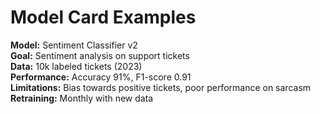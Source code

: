 # Model Card Examples

**Model:** Sentiment Classifier v2  
**Goal:** Sentiment analysis on support tickets  
**Data:** 10k labeled tickets (2023)  
**Performance:** Accuracy 91%, F1-score 0.91  
**Limitations:** Bias towards positive tickets, poor performance on sarcasm  
**Retraining:** Monthly with new data
